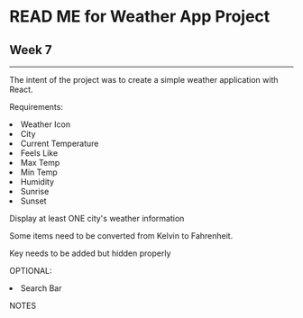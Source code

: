 # READ ME for Weather App Project 
## Week 7
-------------
The intent of the project was to create a simple weather application with React. 
<p>Requirements:</p>

<li> Weather Icon
<li> City
<li> Current Temperature
<li> Feels Like
<li> Max Temp
<li> Min Temp
<li> Humidity
<li> Sunrise
<li> Sunset

<p>
<p>Display at least ONE city's weather information
<p>Some items need to be converted from Kelvin to Fahrenheit.
<p>Key needs to be added but hidden properly

<p>OPTIONAL:
<li> Search Bar

NOTES

